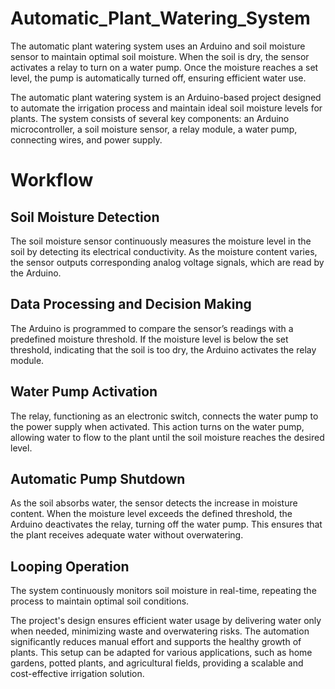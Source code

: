# Automatic_Plant_Watering_System
The automatic plant watering system uses an Arduino and soil moisture sensor to maintain optimal soil moisture. When the soil is dry, the sensor activates a relay to turn on a water pump. Once the moisture reaches a set level, the pump is automatically turned off, ensuring efficient water use. 

The automatic plant watering system is an Arduino-based project designed to automate the irrigation process and maintain ideal soil moisture levels for plants. The system consists of several key components: an Arduino microcontroller, a soil moisture sensor, a relay module, a water pump, connecting wires, and power supply.

# Workflow 

## Soil Moisture Detection
The soil moisture sensor continuously measures the moisture level in the soil by detecting its electrical conductivity. As the moisture content varies, the sensor outputs corresponding analog voltage signals, which are read by the Arduino.

## Data Processing and Decision Making
The Arduino is programmed to compare the sensor’s readings with a predefined moisture threshold. If the moisture level is below the set threshold, indicating that the soil is too dry, the Arduino activates the relay module.

## Water Pump Activation
The relay, functioning as an electronic switch, connects the water pump to the power supply when activated. This action turns on the water pump, allowing water to flow to the plant until the soil moisture reaches the desired level.

## Automatic Pump Shutdown
As the soil absorbs water, the sensor detects the increase in moisture content. When the moisture level exceeds the defined threshold, the Arduino deactivates the relay, turning off the water pump. This ensures that the plant receives adequate water without overwatering.

## Looping Operation
The system continuously monitors soil moisture in real-time, repeating the process to maintain optimal soil conditions.

The project's design ensures efficient water usage by delivering water only when needed, minimizing waste and overwatering risks. The automation significantly reduces manual effort and supports the healthy growth of plants. This setup can be adapted for various applications, such as home gardens, potted plants, and agricultural fields, providing a scalable and cost-effective irrigation solution.
